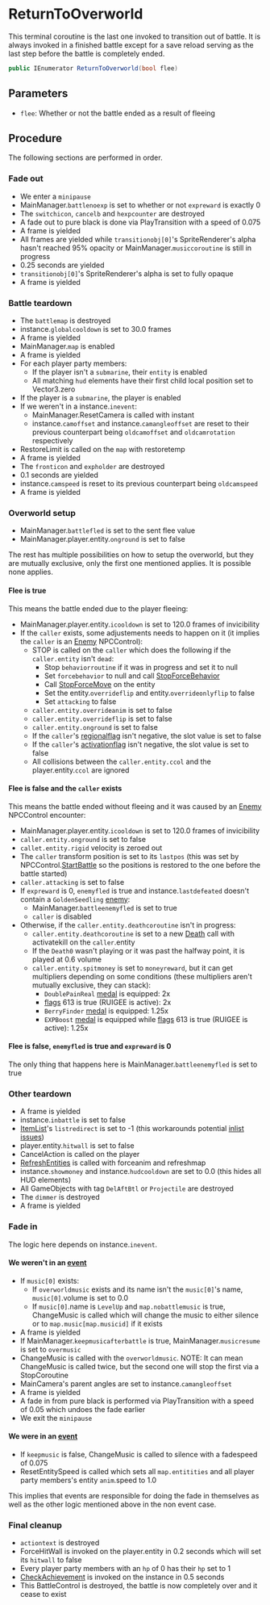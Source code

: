 # ReturnToOverworld
This terminal coroutine is the last one invoked to transition out of battle. It is always invoked in a finished battle except for a save reload serving as the last step before the battle is completely ended.

```cs
public IEnumerator ReturnToOverworld(bool flee)
```

## Parameters

- `flee`: Whether or not the battle ended as a result of fleeing

## Procedure
The following sections are performed in order.

### Fade out

- We enter a `minipause`
- MainManager.`battlenoexp` is set to whether or not `expreward` is exactly 0
- The `switchicon`, `cancelb` and `hexpcounter` are destroyed
- A fade out to pure black is done via PlayTransition with a speed of 0.075
- A frame is yielded
- All frames are yielded while `transitionobj[0]`'s SpriteRenderer's alpha hasn't reached 95% opacity or MainManager.`musiccoroutine` is still in progress
- 0.25 seconds are yielded
- `transitionobj[0]`'s SpriteRenderer's alpha is set to fully opaque
- A frame is yielded

### Battle teardown

- The `battlemap` is destroyed
- instance.`globalcooldown` is set to 30.0 frames
- A frame is yielded
- MainManager.`map` is enabled
- A frame is yielded
- For each player party members:
    - If the player isn't a `submarine`, their `entity` is enabled
    - All matching `hud` elements have their first child local position set to Vector3.zero
- If the player is a `submarine`, the player is enabled
- If we weren't in a instance.`inevent`:
    - MainManager.ResetCamera is called with instant
    - instance.`camoffset` and instance.`camangleoffset` are reset to their previous counterpart being `oldcamoffset` and `oldcamrotation` respectively
- RestoreLimit is called on the `map` with restoretemp
- A frame is yielded
- The `fronticon` and `expholder` are destroyed
- 0.1 seconds are yielded
- instance.`camspeed` is reset to its previous counterpart being `oldcamspeed`
- A frame is yielded

### Overworld setup

- MainManager.`battlefled` is set to the sent flee value
- MainManager.player.entity.`onground` is set to false

The rest has multiple possibilities on how to setup the overworld, but they are mutually exclusive, only the first one mentioned applies. It is possible none applies.

#### Flee is true
This means the battle ended due to the player fleeing:

- MainManager.player.entity.`icooldown` is set to 120.0 frames of invicibility
- If the `caller` exists, some adjustements needs to happen on it (it implies the `caller` is an [Enemy](../../../Entities/NPCControl/Enemy.md#enemy) NPCControl):
    - STOP is called on the `caller` which does the following if the `caller.entity` isn't `dead`:
        - Stop `behaviorroutine` if it was in progress and set it to null
        - Set `forcebehavior` to null and call [StopForceBehavior](../../../Entities/NPCControl/Notable%20methods/StopForceBehavior.md)
        - Call [StopForceMove](../../../Entities/EntityControl/EntityControl%20Methods.md#stopforcemove) on the entity
        - Set the entity.`overrideflip` and entity.`overrideonlyflip` to false
        - Set `attacking` to false
    - `caller.entity.overrideanim` is set to false
    - `caller.entity.overrideflip` is set to false
    - `caller.entity.onground` is set to false
    - If the `caller`'s [regionalflag](../../../Flags%20arrays/Regionalflags.md) isn't negative, the slot value is set to false
    - If the `caller`'s [activationflag](../../../Flags%20arrays/flags.md) isn't negative, the slot value is set to false
    - All collisions between the `caller.entity.ccol` and the player.entity.`ccol` are ignored    

#### Flee is false and the `caller` exists
This means the battle ended without fleeing and it was caused by an [Enemy](../../../Entities/NPCControl/Enemy.md) NPCControl encounter:

- MainManager.player.entity.`icooldown` is set to 120.0 frames of invicibility
- `caller.entity.onground` is set to false
- `callet.entity.rigid` velocity is zeroed out
- The `caller` transform position is set to its `lastpos` (this was set by NPCControl.[StartBattle](../../../Entities/NPCControl/Notable%20methods/StartBattle.md) so the positions is restored to the one before the battle started)
- `caller.attacking` is set to false
- If `expreward` is 0, `enemyfled` is true and instance.`lastdefeated` doesn't contain a `GoldenSeedling` [enemy](../../../Enums%20and%20IDs/Enemies.md):
    - MainManager.`battleenemyfled` is set to true
    - `caller` is disabled
- Otherwise, if the `caller.entity.deathcoroutine` isn't in progress:
    - `caller.entity.deathcoroutine` is set to a new [Death](../../../Entities/EntityControl/Notable%20methods/Death.md) call with activatekill on the `caller`.entity
    - If the `Death0` wasn't playing or it was past the halfway point, it is played at 0.6 volume
    - `caller.entity.spitmoney` is set to `moneyreward`, but it can get multipliers depending on some conditions (these multipliers aren't mutually exclusive, they can stack):
        - `DoublePainReal` [medal](../../../Enums%20and%20IDs/Medal.md) is equipped: 2x
        - [flags](../../../Flags%20arrays/flags.md) 613 is true (RUIGEE is active): 2x
        - `BerryFinder` [medal](../../../Enums%20and%20IDs/Medal.md) is equipped: 1.25x
        - `EXPBoost` [medal](../../../Enums%20and%20IDs/Medal.md) is equipped while [flags](../../../Flags%20arrays/flags.md) 613 is true (RUIGEE is active): 1.25x

#### Flee is false, `enemyfled` is true and `expreward` is 0
The only thing that happens here is MainManager.`battleenemyfled` is set to true

### Other teardown

- A frame is yielded
- instance.`inbattle` is set to false
- [ItemList](../../../ItemList/ItemList.md)'s `listredirect` is set to -1 (this workarounds potential [inlist issues](../../../ItemList/inlist%20issue.md))
- player.entity.`hitwall` is set to false
- CancelAction is called on the player
- [RefreshEntities](../../Actors%20states/RefreshEntities.md) is called with forceanim and refreshmap
- instance.`showmoney` and instance.`hudcooldown` are set to 0.0 (this hides all HUD elements)
- All GameObjects with tag `DelAftBtl` or `Projectile` are destroyed
- The `dimmer` is destroyed
- A frame is yielded

### Fade in
The logic here depends on instance.`inevent`.

#### We weren't in an [event](../../../Enums%20and%20IDs/Events.md)

- If `music[0]` exists:
    - If `overworldmusic` exists and its name isn't the `music[0]`'s name, `music[0]`.volume is set to 0.0
    - If `music[0]`.name is `LevelUp` and `map.nobattlemusic` is true, ChangeMusic is called which will change the music to either silence or to `map.music[map.musicid]` if it exists
- A frame is yielded
- If MainManager.`keepmusicafterbattle` is true, MainManager.`musicresume` is set to `overmusic`
- ChangeMusic is called with the `overworldmusic`. NOTE: It can mean ChangeMusic is called twice, but the second one will stop the first via a StopCoroutine
- MainCamera's parent angles are set to instance.`camangleoffset`
- A frame is yielded
- A fade in from pure black is performed via PlayTransition with a speed of 0.05 which undoes the fade earlier
- We exit the `minipause`

#### We were in an [event](../../../Enums%20and%20IDs/Events.md)

- If `keepmusic` is false, ChangeMusic is called to silence with a fadespeed of 0.075
- ResetEntitySpeed is called which sets all `map.entitities` and all player party members's entity `anim`.speed to 1.0

This implies that events are responsible for doing the fade in themselves as well as the other logic mentioned above in the non event case.

### Final cleanup

- `actiontext` is destroyed
- ForceHitWall is invoked on the player.entity in 0.2 seconds which will set its `hitwall` to false
- Every player party members with an `hp` of 0 has their `hp` set to 1
- [CheckAchievement](../../../General%20systems/Achievements.md#checkachievement) is invoked on the instance in 0.5 seconds
- This BattleControl is destroyed, the battle is now completely over and it cease to exist
